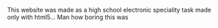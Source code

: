 This website was made as a high school electronic speciality task made only with html5...
Man how boring this was 
